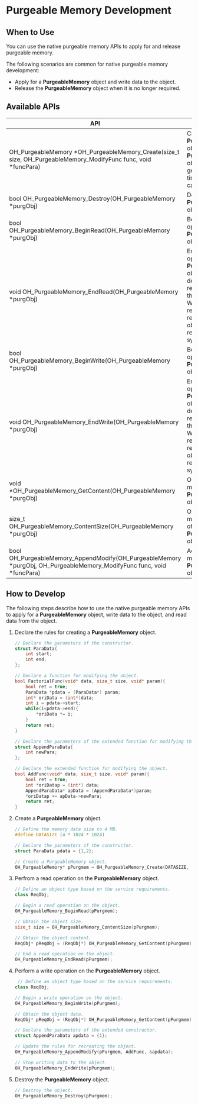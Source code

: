 # Purgeable Memory Development

## When to Use

You can use the native purgeable memory APIs to apply for and release purgeable memory.


The following scenarios are common for native purgeable memory development:

* Apply for a **PurgeableMemory** object and write data to the object.
* Release the **PurgeableMemory** object when it is no longer required.

## Available APIs

| API| Description|
| -------- | -------- |
| OH_PurgeableMemory \*OH_PurgeableMemory_Create(size_t size, OH_PurgeableMemory_ModifyFunc func, void \*funcPara) | Creates a **PurgeableMemory** object. A new **PurgeableMemory** object is generated each time this API is called.|
| bool OH_PurgeableMemory_Destroy(OH_PurgeableMemory \*purgObj) | Destroys a **PurgeableMemory** object.|
| bool OH_PurgeableMemory_BeginRead(OH_PurgeableMemory \*purgObj) | Begins a read operation on a **PurgeableMemory** object.|
| void OH_PurgeableMemory_EndRead(OH_PurgeableMemory \*purgObj) | Ends a read operation on a **PurgeableMemory** object and decreases the reference count of the object by 1. When the reference count reaches 0, the object can be reclaimed by the system.|
|bool OH_PurgeableMemory_BeginWrite(OH_PurgeableMemory \*purgObj) | Begins a write operation on a **PurgeableMemory** object.|
|void OH_PurgeableMemory_EndWrite(OH_PurgeableMemory \*purgObj)|Ends a write operation on a **PurgeableMemory** object and decreases the reference count of the object by 1. When the reference count reaches 0, the object can be reclaimed by the system.|
|void \*OH_PurgeableMemory_GetContent(OH_PurgeableMemory \*purgObj)|Obtains the memory data of a **PurgeableMemory** object.|
|size_t OH_PurgeableMemory_ContentSize(OH_PurgeableMemory \*purgObj)|Obtains the memory data size of a **PurgeableMemory** object.|
|bool OH_PurgeableMemory_AppendModify(OH_PurgeableMemory \*purgObj, OH_PurgeableMemory_ModifyFunc func, void \*funcPara)|Adds a function for modifying a **PurgeableMemory** object.|


## How to Develop

The following steps describe how to use the native purgeable memory APIs to apply for a **PurgeableMemory** object, write data to the object, and read data from the object.

1. Declare the rules for creating a **PurgeableMemory** object.
    ```c++
    // Declare the parameters of the constructor.
    struct ParaData{
        int start;
        int end;
    };

    // Declare a function for modifying the object.
    bool FactorialFunc(void* data, size_t size, void* param){
        bool ret = true;
        ParaData *pdata = (ParaData*) param;
        int* oriData = (int*)data;
        int i = pdata->start;
        while(i<pdata->end){
            *oriData *= i;
        }
        return ret;
    }

    // Declare the parameters of the extended function for modifying the object.
    struct AppendParaData{
        int newPara;
    };

    // Declare the extended function for modifying the object.
    bool AddFunc(void* data, size_t size, void* param){
        bool ret = true;
        int *oriDatap = (int*) data;
        AppendParaData* apData = (AppendParaData*)param;
        *oriDatap += apData->newPara;
        return ret;
    }
    ```
2. Create a **PurgeableMemory** object.
    ```c++
    // Define the memory data size to 4 MB.
    #define DATASIZE (4 * 1024 * 1024)

    // Declare the parameters of the constructor.
    struct ParaData pdata = {1,2};

    // Create a PurgeableMemory object.
    OH_PurgeableMemory* pPurgmem = OH_PurgeableMemory_Create(DATASIZE, FactorialFunc, &pdata);
    ```

3. Perfrom a read operation on the **PurgeableMemory** object.
    ```c++
    // Define an object type based on the service requirements.
    class ReqObj;

    // Begin a read operation on the object.
    OH_PurgeableMemory_BeginRead(pPurgmem);

    // Obtain the object size.
    size_t size = OH_PurgeableMemory_ContentSize(pPurgmem);

    // Obtain the object content.
    ReqObj* pReqObj = (ReqObj*) OH_PurgeableMemory_GetContent(pPurgmem);

    // End a read operation on the object.
    OH_PurgeableMemory_EndRead(pPurgmem);
    ```

4. Perform a write operation on the **PurgeableMemory** object.
    ```c++
     // Define an object type based on the service requirements.
    class ReqObj;

    // Begin a write operation on the object.
    OH_PurgeableMemory_BeginWrite(pPurgmem);

    // Obtain the object data.
    ReqObj* pReqObj = (ReqObj*) OH_PurgeableMemory_GetContent(pPurgmem);

    // Declare the parameters of the extended constructor.
    struct AppendParaData apdata = {1};

    // Update the rules for recreating the object.
    OH_PurgeableMemory_AppendModify(pPurgmem, AddFunc, &apdata);

    // Stop writing data to the object.
    OH_PurgeableMemory_EndWrite(pPurgmem);
    ```

5. Destroy the **PurgeableMemory** object.
    ```c++
    // Destroy the object.
    OH_PurgeableMemory_Destroy(pPurgmem);
    ```
